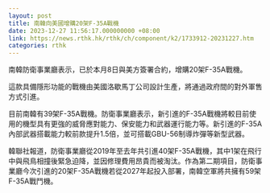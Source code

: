 ```yaml
---
layout: post
title: 南韓向美國增購20架F-35A戰機
date: 2023-12-27 11:56:17.000000000 +08:00
link: https://news.rthk.hk/rthk/ch/component/k2/1733912-20231227.htm
categories: rthk
---
```


南韓防衛事業廳表示，已於本月8日與美方簽署合約，增購20架F-35A戰機。

這款具備隱形功能的戰機由美國洛歇馬丁公司設計生產，將通過政府間的對外軍售方式引進。

目前南韓有39架F-35A戰機。防衛事業廳表示，新引進的F-35A戰機將較目前使用的機型具有更強的威脅應對能力、保安能力和武器運行能力等。新引進的F-35A內部武器搭載能力較前款提升1.5倍，並可搭載GBU-56制導炸彈等新型武器。

韓聯社報道，防衛事業廳從2019年至去年共引進40架F-35A戰機，其中1架在飛行中與飛鳥相撞後緊急迫降，並因修理費用昂貴而被淘汰。作為第二期項目，防衛事業廳今次引進的20架F-35A戰機若從2027年起投入部署，南韓空軍將共擁有59架F-35A戰鬥機。

